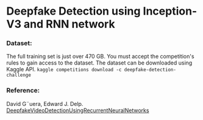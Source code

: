 # Deepfake Detection using Inception-V3 and RNN network

### Dataset:
The full training set is just over 470 GB. You must accept the competition's rules to gain access to the dataset.
The dataset can be downloaded using Kaggle API.
```kaggle competitions download -c deepfake-detection-challenge```

### Reference:
David G¨uera, Edward J. Delp. [DeepfakeVideoDetectionUsingRecurrentNeuralNetworks](https://arxiv.org/abs/1609.07910)

